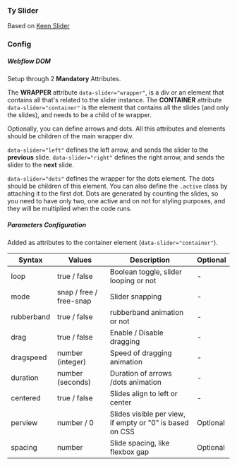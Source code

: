 ### Ty Slider

Based on [Keen Slider](https://github.com/rcbyr/keen-slider)

### Config

##### Webflow DOM

Setup through 2 **Mandatory** Attributes.

The **WRAPPER** attribute `data-slider="wrapper"`, is a div or an element that contains all that's related to the slider instance.
The **CONTAINER** attribute `data-slider="container"` is the element that contains all the slides (and only the slides), and needs to be a child of te wrapper.

Optionally, you can define arrows and dots. All this attributes and elements should be children of the main wrapper div.

`data-slider="left"` defines the left arrow, and sends the slider to the **previous** slide.
`data-slider="right"` defines the right arrow, and sends the slider to the **next** slide.

`data-slider="dots"` defines the wrapper for the dots element. The dots should be children of this element. You can also define the `.active` class by attaching it to the first dot. Dots are generated by counting the slides, so you need to have only two, one active and on not for styling purposes, and they will be multiplied when the code runs.

##### Parameters Configuration

Added as attributes to the container element (`data-slider="container"`).

| Syntax     | Values                  | Description                                              | Optional |
| ---------- | ----------------------- | -------------------------------------------------------- | -------- |
| loop       | true / false            | Boolean toggle, slider looping or not                    | -        |
| mode       | snap / free / free-snap | Slider snapping                                          | -        |
| rubberband | true / false            | rubberband animation or not                              | -        |
| drag       | true / false            | Enable / Disable dragging                                | -        |
| dragspeed  | number (integer)        | Speed of dragging animation                              | -        |
| duration   | number (seconds)        | Duration of arrows /dots animation                       | -        |
| centered   | true / false            | Slides align to left or center                           | -        |
| perview    | number / 0              | Slides visible per view, if empty or "0" is based on CSS | Optional |
| spacing    | number                  | Slide spacing, like flexbox gap                          | Optional |
